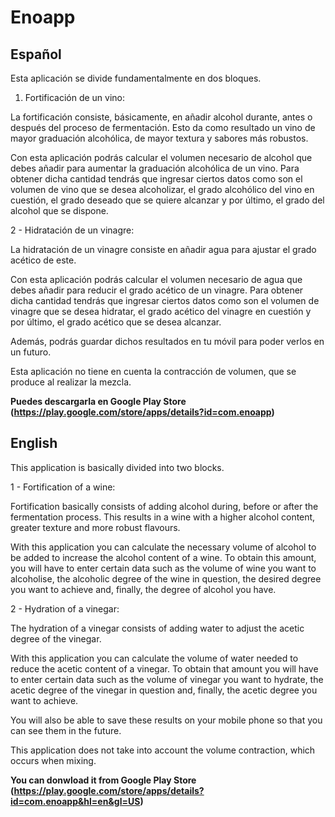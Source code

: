 # Enoapp

<h2>Español</h2>

Esta aplicación se divide fundamentalmente en dos bloques.

1. Fortificación de un vino:

La fortificación consiste, básicamente, en añadir alcohol durante, antes o después del proceso de fermentación. Esto da como resultado un vino de mayor graduación alcohólica, de mayor textura y sabores más robustos.

Con esta aplicación podrás calcular el volumen necesario de alcohol que debes añadir para aumentar la graduación alcohólica de un vino. Para obtener dicha cantidad tendrás que ingresar ciertos datos como son el volumen de vino que se desea alcoholizar, el grado alcohólico del vino en cuestión, el grado deseado que se quiere alcanzar y por último, el grado del alcohol que se dispone.

2 - Hidratación de un vinagre:

La hidratación de un vinagre consiste en añadir agua para ajustar el grado acético de este.

Con esta aplicación podrás calcular el volumen necesario de agua que debes añadir para reducir el grado acético de un vinagre. Para obtener dicha cantidad tendrás que ingresar ciertos datos como son el volumen de vinagre que se desea hidratar, el grado acético del vinagre en cuestión y por último, el grado acético que se desea alcanzar.

Además, podrás guardar dichos resultados en tu móvil para poder verlos en un futuro.

Esta aplicación no tiene en cuenta la contracción de volumen, que se produce al realizar la mezcla.

**Puedes descargarla en Google Play Store (https://play.google.com/store/apps/details?id=com.enoapp)**

<h2>English</h2>

This application is basically divided into two blocks.

1 - Fortification of a wine:

Fortification basically consists of adding alcohol during, before or after the fermentation process. This results in a wine with a higher alcohol content, greater texture and more robust flavours.

With this application you can calculate the necessary volume of alcohol to be added to increase the alcohol content of a wine. To obtain this amount, you will have to enter certain data such as the volume of wine you want to alcoholise, the alcoholic degree of the wine in question, the desired degree you want to achieve and, finally, the degree of alcohol you have.

2 - Hydration of a vinegar:

The hydration of a vinegar consists of adding water to adjust the acetic degree of the vinegar. 

With this application you can calculate the volume of water needed to reduce the acetic content of a vinegar. To obtain that amount you will have to enter certain data such as the volume of vinegar you want to hydrate, the acetic degree of the vinegar in question and, finally, the acetic degree you want to achieve.

You will also be able to save these results on your mobile phone so that you can see them in the future.

This application does not take into account the volume contraction, which occurs when mixing.

**You can donwload it from Google Play Store (https://play.google.com/store/apps/details?id=com.enoapp&hl=en&gl=US)**
